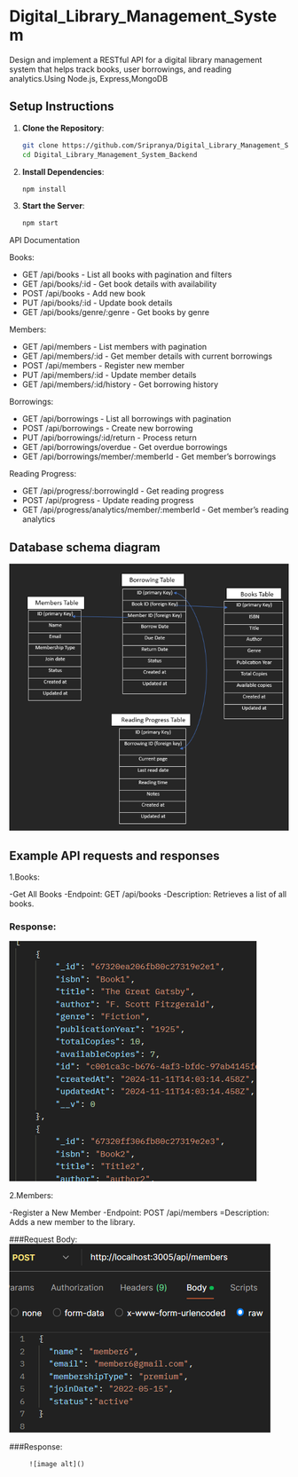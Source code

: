 ﻿# Digital_Library_Management_System
Design and implement a RESTful API for a digital library management system that helps 
track books, user borrowings, and reading analytics.Using Node.js, Express,MongoDB

## Setup Instructions
1. **Clone the Repository**:
   ```bash
   git clone https://github.com/Sripranya/Digital_Library_Management_System_Backend.git
   cd Digital_Library_Management_System_Backend
   ```
2. **Install Dependencies**:
   ```bash
   npm install
   ```
3. **Start the Server**:
   ```bash
   npm start
   ```
API Documentation 

Books:
 - GET /api/books - List all books with pagination and filters
- GET /api/books/:id - Get book details with availability
- POST /api/books - Add new book
- PUT /api/books/:id - Update book details
- GET /api/books/genre/:genre - Get books by genre
  
Members:
- GET /api/members - List members with pagination
- GET /api/members/:id - Get member details with current borrowings
- POST /api/members - Register new member
- PUT /api/members/:id - Update member details
- GET /api/members/:id/history - Get borrowing history
  
Borrowings: 
- GET /api/borrowings - List all borrowings with pagination
- POST /api/borrowings - Create new borrowing
- PUT /api/borrowings/:id/return - Process return
- GET /api/borrowings/overdue - Get overdue borrowings
- GET /api/borrowings/member/:memberId - Get member’s borrowings
  
Reading Progress:
- GET /api/progress/:borrowingId - Get reading progress
- POST /api/progress - Update reading progress
- GET /api/progress/analytics/member/:memberId - Get member’s reading analytics

## Database schema diagram 
![image alt](https://github.com/Sripranya/Digital_Library_Management_System_Backend/blob/e62d351c83e90ac088da38d4f2501e54eb76bfc2/Screenshot%202024-11-10%20233139.png)
## Example API requests and responses 
1.Books:

   -Get All Books
   -Endpoint: GET /api/books
   -Description: Retrieves a list of all books.
   
   ### Response:
      
   ![image alt](https://github.com/Sripranya/Digital_Library_Management_System_Backend/blob/b25633f8d7ab6dc445358d95abadd044fb63ae06/Book_img.png)
   
2.Members:

   -Register a New Member
   -Endpoint: POST /api/members
   =Description: Adds a new member to the library.
   
   ###Request Body:
      ![image alt](https://github.com/Sripranya/Digital_Library_Management_System_Backend/blob/f1337bc58f64c425f82f42837a83b9d9e691edfa/Member_img1.png)
      
   ###Response:

         ![image alt]()
      

    
  
